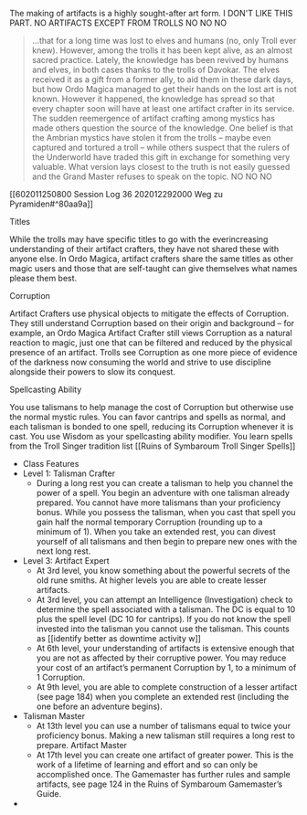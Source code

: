 The making of artifacts is a highly sought-after art form.
I DON'T LIKE THIS PART. NO ARTIFACTS EXCEPT FROM TROLLS
NO NO NO
>...that for a long time was lost to elves and humans (no, only Troll ever knew). However, among the trolls it has been kept alive, as an almost sacred practice. Lately, the knowledge has been revived by humans and elves, in both cases thanks to the trolls of Davokar. The elves received it as a gift from a former ally, to aid them in these dark days, but how Ordo Magica managed to get their hands on the lost art is not known. However it happened, the knowledge has spread so that every chapter soon will have at least one artifact crafter in its service.
>The sudden reemergence of artifact crafting among mystics has made others question the source of the knowledge. One belief is that the Ambrian mystics have stolen it from the trolls – maybe even captured and tortured a troll – while others suspect that the rulers of the Underworld have traded this gift in exchange for something very valuable. What version lays closest to the truth is not easily guessed and the Grand Master refuses to speak on the topic.
NO NO NO

[[602011250800 Session Log 36 202012292000 Weg zu Pyramiden#^80aa9a]]

Titles

While the trolls may have specific titles to go with the everincreasing understanding of their artifact crafters, they have not shared these with anyone else. In Ordo Magica, artifact crafters share the same titles as other magic users and those that are self-taught can give themselves what names please them best.

Corruption

Artifact Crafters use physical objects to mitigate the effects of Corruption. They still understand Corruption based on their origin and background – for example, an Ordo Magica Artifact Crafter still views Corruption as a natural reaction to magic, just one that can be filtered and reduced by the physical presence of an artifact. Trolls see Corruption as one more piece of evidence of the darkness now consuming the world and strive to use discipline alongside their powers to slow its conquest.

Spellcasting Ability

You use talismans to help manage the cost of Corruption but otherwise use the normal mystic rules. You can favor cantrips and spells as normal, and each talisman is bonded to one spell, reducing its Corruption whenever it is cast. You use Wisdom as your spellcasting ability modifier. You learn spells from the Troll Singer tradition list [[Ruins of Symbaroum Troll Singer Spells]]

- Class Features
- Level 1: Talisman Crafter
	- During a long rest you can create a talisman to help you channel the power of a spell. You begin an adventure with one talisman already prepared. You cannot have more talismans than your proficiency bonus. While you possess the talisman, when you cast that spell you gain half the normal temporary Corruption (rounding up to a minimum of 1). When you take an extended rest, you can divest yourself of all talismans and then begin to prepare new ones with the next long rest.
- Level 3: Artifact Expert
	- At 3rd level, you know something about the powerful secrets of the old rune smiths. At higher levels you are able to create lesser artifacts.
	- At 3rd level, you can attempt an Intelligence (Investigation) check to determine the spell associated with a talisman. The DC is equal to 10 plus the spell level (DC 10 for cantrips). If you do not know the spell invested into the talisman you cannot use the talisman. This counts as [[identify better as downtime activity w]]
	- At 6th level, your understanding of artifacts is extensive enough that you are not as affected by their corruptive power. You may reduce your cost of an artifact’s permanent Corruption by 1, to a minimum of 1 Corruption.
	- At 9th level, you are able to complete construction of a lesser artifact (see page 184) when you complete an extended rest (including the one before an adventure begins).
- Talisman Master
	- At 13th level you can use a number of talismans equal to twice your proficiency bonus. Making a new talisman still requires a long rest to prepare.
Artifact Master
	- At 17th level you can create one artifact of greater power. This is the work of a lifetime of learning and effort and so can only be accomplished once. The Gamemaster has further rules and sample artifacts, see page 124 in the Ruins of Symbaroum Gamemaster’s Guide.
- 